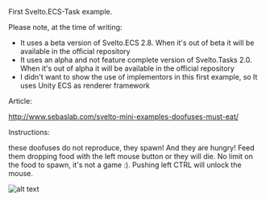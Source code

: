 First Svelto.ECS-Task example.

Please note, at the time of writing:

* It uses a beta version of Svelto.ECS 2.8. When it's out of beta it will be available in the official repository
* It uses an alpha and not feature complete version of Svelto.Tasks 2.0. When it's out of alpha it will be available in the official repository
* I didn't want to show the use of implementors in this first example, so It uses Unity ECS as renderer framework

Article:

http://www.sebaslab.com/svelto-mini-examples-doofuses-must-eat/

Instructions:

these doofuses do not reproduce, they spawn! And they are hungry! Feed them dropping food with the left mouse button or they will die. No limit on the food to spawn, it's not a game :).
Pushing left CTRL will unlock the mouse.

![alt text](https://github.com/sebas77/GithubWikiImages/blob/master/Example1-Doofuses.gif)
